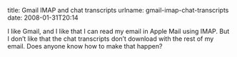 title: Gmail IMAP and chat transcripts
urlname: gmail-imap-chat-transcripts
date: 2008-01-31T20:14

I like Gmail, and I like that I can read my email in Apple Mail using IMAP. But I don&#x02bc;t like that the chat transcripts don&#x02bc;t download with the rest of my email. Does anyone know how to make that happen?